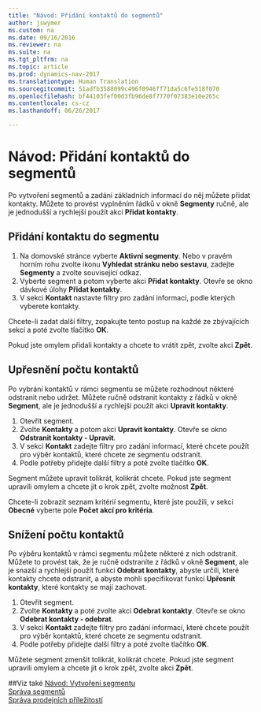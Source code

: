 ```yaml
---
title: "Návod: Přidání kontaktů do segmentů"
author: jswymer
ms.custom: na
ms.date: 09/16/2016
ms.reviewer: na
ms.suite: na
ms.tgt_pltfrm: na
ms.topic: article
ms.prod: dynamics-nav-2017
ms.translationtype: Human Translation
ms.sourcegitcommit: 51adfb3588099c496f0946ff71da5c6fe518f070
ms.openlocfilehash: bf44103fef00d3fb96de8f7770f07383e10e265c
ms.contentlocale: cs-cz
ms.lasthandoff: 06/26/2017

---
```

# <a name="how-to-add-contacts-to-segments"></a>Návod: Přidání kontaktů do segmentů
Po vytvoření segmentů a zadání základních informací do něj můžete přidat kontakty. Můžete to provést vyplněním řádků v okně **Segmenty** ručně, ale je jednodušší a rychlejší použít akci **Přidat kontakty**.

## <a name="to-add-a-contact-to-a-segment"></a>Přidání kontaktu do segmentu
1. Na domovské stránce vyberte **Aktivní segmenty**. Nebo v pravém horním rohu zvolte ikonu **Vyhledat stránku nebo sestavu**, zadejte **Segmenty** a zvolte související odkaz.  
2. Vyberte segment a potom vyberte akci **Přidat kontakty**. Otevře se okno dávkové úlohy **Přidat kontakty**.
3. V sekci **Kontakt** nastavte filtry pro zadání informací, podle kterých vyberete kontakty.

Chcete-li zadat další filtry, zopakujte tento postup na každé ze zbývajících sekcí a poté zvolte tlačítko **OK**.

Pokud jste omylem přidali kontakty a chcete to vrátit zpět, zvolte akci **Zpět**.

## <a name="to-refine-the-number-of-contacts"></a>Upřesnění počtu kontaktů
Po vybrání kontaktů v rámci segmentu se můžete rozhodnout některé odstranit nebo udržet. Můžete ručně odstranit kontakty z řádků v okně **Segment**, ale je jednodušší a rychlejší použít akci **Upravit kontakty**.

1. Otevřít segment.
2. Zvolte **Kontakty** a potom akci **Upravit kontakty**. Otevře se okno **Odstranit kontakty - Upravit**.
3. V sekci **Kontakt** zadejte filtry pro zadání informací, které chcete použít pro výběr kontaktů, které chcete ze segmentu odstranit.
4. Podle potřeby přidejte další filtry a poté zvolte tlačítko **OK**.

Segment můžete upravit tolikrát, kolikrát chcete. Pokud jste segment upravili omylem a chcete jít o krok zpět, zvolte možnost **Zpět**.

Chcete-li zobrazit seznam kritérií segmentu, které jste použili, v sekci **Obecné** vyberte pole **Počet akcí pro kritéria**.

## <a name="to-reduce-the-number-of-contacts"></a>Snížení počtu kontaktů
Po výběru kontaktů v rámci segmentu můžete některé z nich odstranit. Můžete to provést tak, že je ručně odstraníte z řádků v okně **Segment**, ale je snazší a rychlejší použít funkci **Odebrat kontakty**, abyste určili, které kontakty chcete odstranit, a abyste mohli specifikovat funkcí **Upřesnit kontakty**, které kontakty se mají zachovat.

1. Otevřít segment.
2. Zvolte **Kontakty** a poté zvolte akci **Odebrat kontakty**. Otevře se okno **Odebrat kontakty - odebrat**.
3. V sekci **Kontakt** zadejte filtry pro zadání informací, které chcete použít pro výběr kontaktů, které chcete ze segmentu odstranit.
4. Podle potřeby přidejte další filtry a poté zvolte tlačítko **OK**.

Můžete segment zmenšit tolikrát, kolikrát chcete. Pokud jste segment upravili omylem a chcete jít o krok zpět, zvolte akci **Zpět**.

##<a name="see-also"></a>Viz také
[Návod: Vytvoření segmentu](marketing-how-create-segment.md)   
[Správa segmentů](marketing-segments.md)  
[Správa prodejních příležitostí](marketing-manage-sales-opportunities.md)  

